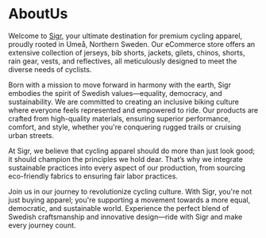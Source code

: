 # AboutUs

Welcome to [Sigr](https://sigr.cc/), your ultimate destination for premium cycling apparel, proudly rooted in Umeå, Northern Sweden. Our eCommerce store offers an extensive collection of jerseys, bib shorts, jackets, gilets, chinos, shorts, rain gear, vests, and reflectives, all meticulously designed to meet the diverse needs of cyclists.

Born with a mission to move forward in harmony with the earth, Sigr embodies the spirit of Swedish values—equality, democracy, and sustainability. We are committed to creating an inclusive biking culture where everyone feels represented and empowered to ride. Our products are crafted from high-quality materials, ensuring superior performance, comfort, and style, whether you're conquering rugged trails or cruising urban streets.

At Sigr, we believe that cycling apparel should do more than just look good; it should champion the principles we hold dear. That’s why we integrate sustainable practices into every aspect of our production, from sourcing eco-friendly fabrics to ensuring fair labor practices.

Join us in our journey to revolutionize cycling culture. With Sigr, you're not just buying apparel; you're supporting a movement towards a more equal, democratic, and sustainable world. Experience the perfect blend of Swedish craftsmanship and innovative design—ride with Sigr and make every journey count.
